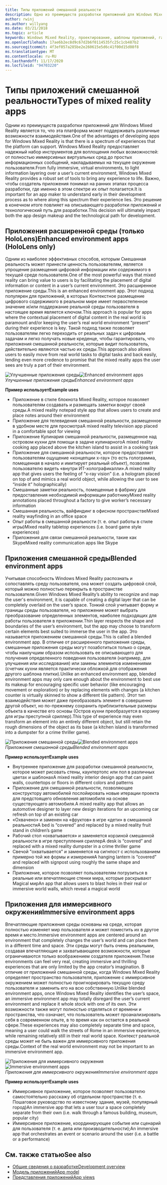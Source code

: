 ```yaml
---
title: Типы приложений смешанной реальности
description: Одно из преимуществ разработки приложений для Windows Mixed Reality состоит в том, что существует целый ряд возможностей, которые платформа может поддерживать из полнофункциональных виртуальных сред, а также для облегчения работы с информационными слоями в текущей среде пользователя.
author: rwinj
ms.author: willyang
ms.date: 03/21/2018
ms.topic: article
keywords: Windows Mixed Reality, проектирование, шаблоны приложений, гарнитура смешанной реальности, гарнитура Windows Mixed Reality, гарнитура виртуальной реальности, HoloLens
ms.openlocfilehash: 17ae6b2ec8d9c67d2b6f0114535fc25c1cb487b2
ms.sourcegitcommit: 4f3ef057a285be2e260615e5d6c41f00d15d08f8
ms.translationtype: MT
ms.contentlocale: ru-RU
ms.lasthandoff: 11/17/2020
ms.locfileid: "94703220"
---
```

# <a name="types-of-mixed-reality-apps"></a><span data-ttu-id="baa14-104">Типы приложений смешанной реальности</span><span class="sxs-lookup"><span data-stu-id="baa14-104">Types of mixed reality apps</span></span>

<span data-ttu-id="baa14-105">Одним из преимуществ разработки приложений для Windows Mixed Reality является то, что эта платформа может поддерживать различные возможности взаимодействия.</span><span class="sxs-lookup"><span data-stu-id="baa14-105">One of the advantages of developing apps for Windows Mixed Reality is that there is a spectrum of experiences that the platform can support.</span></span> <span data-ttu-id="baa14-106">Windows Mixed Reality предоставляет надежный набор инструментов для воплощения любых возможностей: от полностью иммерсивных виртуальных сред до простых информационных сообщений, накладываемых на текущее окружение пользователя.</span><span class="sxs-lookup"><span data-stu-id="baa14-106">From fully immersive, virtual environments, to light information layering over a user’s current environment, Windows Mixed Reality provides a robust set of tools to bring any experience to life.</span></span> <span data-ttu-id="baa14-107">Важно, чтобы создатель приложения понимал на ранних этапах процесса разработки, где именно в этом спектре их опыт полагается.</span><span class="sxs-lookup"><span data-stu-id="baa14-107">It is important for an app maker to understand early in their development process as to where along this spectrum their experience lies.</span></span> <span data-ttu-id="baa14-108">Это решение в конечном итоге повлияет на описывающего разработки приложений и технологический путь для разработки.</span><span class="sxs-lookup"><span data-stu-id="baa14-108">This decision will ultimately impact both the app design makeup and the technological path for development.</span></span>

## <a name="enhanced-environment-apps-hololens-only"></a><span data-ttu-id="baa14-109">Приложения расширенной среды (только HoloLens)</span><span class="sxs-lookup"><span data-stu-id="baa14-109">Enhanced environment apps (HoloLens only)</span></span>

<span data-ttu-id="baa14-110">Одним из наиболее эффективных способов, которым Смешанная реальность может принести ценность пользователям, является упрощение размещения цифровой информации или содержимого в текущей среде пользователя.</span><span class="sxs-lookup"><span data-stu-id="baa14-110">One of the most powerful ways that mixed reality can bring value to users is by facilitating the placement of digital information or content in a user’s current environment.</span></span> <span data-ttu-id="baa14-111">Это расширенное приложение среды.</span><span class="sxs-lookup"><span data-stu-id="baa14-111">This is an enhanced environment app.</span></span> <span data-ttu-id="baa14-112">Этот подход популярен для приложений, в которых Контекстное размещение цифрового содержимого в реальном мире имеет первостепенное значение и/или поддержание реальной среды пользователя в настоящее время является ключом.</span><span class="sxs-lookup"><span data-stu-id="baa14-112">This approach is popular for apps where the contextual placement of digital content in the real world is paramount and/or keeping the user’s real world environment “present” during their experience is key.</span></span> <span data-ttu-id="baa14-113">Такой подход также позволяет пользователям легко переходить от реальных задач к цифровым задачам и легко получать новые креденце, чтобы гарантировать, что приложения смешанной реальности, которые видит пользователь, действительно являются частью их среды.</span><span class="sxs-lookup"><span data-stu-id="baa14-113">This approach also allows users to easily move from real world tasks to digital tasks and back easily, lending even more credence to promise that the mixed reality apps the user sees are truly a part of their environment.</span></span>

<span data-ttu-id="baa14-114">![Улучшенные приложения среды](images/enhancedenvironmentapps-640px.jpg)</span><span class="sxs-lookup"><span data-stu-id="baa14-114">![Enhanced environment apps](images/enhancedenvironmentapps-640px.jpg)</span></span><br>
<span data-ttu-id="baa14-115">*Улучшенные приложения среды*</span><span class="sxs-lookup"><span data-stu-id="baa14-115">*Enhanced environment apps*</span></span>

<span data-ttu-id="baa14-116">**Пример использует**</span><span class="sxs-lookup"><span data-stu-id="baa14-116">**Example uses**</span></span>
* <span data-ttu-id="baa14-117">Приложение в стиле блокнота Mixed Reality, которое позволяет пользователям создавать и размещать заметки вокруг своей среды.</span><span class="sxs-lookup"><span data-stu-id="baa14-117">A mixed reality notepad style app that allows users to create and place notes around their environment</span></span>
* <span data-ttu-id="baa14-118">Приложение для телевидения смешанной реальности, размещенное в удобном месте для просмотра</span><span class="sxs-lookup"><span data-stu-id="baa14-118">A mixed reality television app placed in a comfortable spot for viewing</span></span>
* <span data-ttu-id="baa14-119">Приложение Кулинария смешанной реальности, размещенное над островом кухни для помощи в задаче кулинарного</span><span class="sxs-lookup"><span data-stu-id="baa14-119">A mixed reality cooking app placed above the kitchen island to assist in a cooking task</span></span>
* <span data-ttu-id="baa14-120">Приложение для смешанной реальности, которое предоставляет пользователям ощущение «концепции x-ray» (то есть голограмма, помещенная в начало и имитирует реальный объект), позволяя пользователю видеть «внутри ИТ-холографикалли».</span><span class="sxs-lookup"><span data-stu-id="baa14-120">A mixed reality app that gives users the feeling of “x-ray vision” (i.e. a hologram placed on top of and mimics a real world object, while allowing the user to see “inside it” holographically)</span></span>
* <span data-ttu-id="baa14-121">Смешанные заметки реальность, помещенные в фабрику для предоставления необходимой информации работнику</span><span class="sxs-lookup"><span data-stu-id="baa14-121">Mixed reality annotations placed throughout a factory to give worker’s necessary information</span></span>
* <span data-ttu-id="baa14-122">Смешанная реальность, вайфиндинг в офисном пространстве</span><span class="sxs-lookup"><span data-stu-id="baa14-122">Mixed reality wayfinding in an office space</span></span>
* <span data-ttu-id="baa14-123">Опыт работы в смешанной реальности (т. е. опыт работы в стиле игры)</span><span class="sxs-lookup"><span data-stu-id="baa14-123">Mixed reality tabletop experiences (i.e. board game style experiences)</span></span>
* <span data-ttu-id="baa14-124">Приложения для связи смешанной реальности, такие как Skype</span><span class="sxs-lookup"><span data-stu-id="baa14-124">Mixed reality communication apps like Skype</span></span>

## <a name="blended-environment-apps"></a><span data-ttu-id="baa14-125">Приложения смешанной среды</span><span class="sxs-lookup"><span data-stu-id="baa14-125">Blended environment apps</span></span>

<span data-ttu-id="baa14-126">Учитывая способность Windows Mixed Reality распознать и сопоставлять среду пользователя, она может создать цифровой слой, который можно полностью перекрыть в пространстве пользователя.</span><span class="sxs-lookup"><span data-stu-id="baa14-126">Given Windows Mixed Reality’s ability to recognize and map the user's environment, it is capable of creating a digital layer that can be completely overlaid on the user’s space.</span></span> <span data-ttu-id="baa14-127">Тонкий слой учитывает форму и границы среды пользователя, но приложение может выбрать преобразование определенных элементов, наиболее подходящих для работы пользователя в приложении.</span><span class="sxs-lookup"><span data-stu-id="baa14-127">Thin layer respects the shape and boundaries of the user’s environment, but the app may choose to transform certain elements best suited to immerse the user in the app.</span></span> <span data-ttu-id="baa14-128">Это называется приложением смешанной среды.</span><span class="sxs-lookup"><span data-stu-id="baa14-128">This is called a blended environment app.</span></span> <span data-ttu-id="baa14-129">В отличие от расширенного приложения среды, смешанные приложения среды могут позаботиться только о среде, чтобы наилучшим образом использовать ее описывающего для получения определенного поведения пользователя (например, для улучшения или исследования) или замены элементов изменениями (счетчик кухни является практически обложкой для отображения другого шаблона плитки).</span><span class="sxs-lookup"><span data-stu-id="baa14-129">Unlike an enhanced environment app, blended environment apps may only care enough about the environment to best use its makeup for encouraging specific user behavior (like encouraging movement or exploration) or by replacing elements with changes (a kitchen counter is virtually skinned to show a different tile pattern).</span></span> <span data-ttu-id="baa14-130">Этот тип взаимодействия может даже преобразовать элемент в совершенно другой объект, но по-прежнему сохранить приблизительные размеры объекта в качестве его основы (Остров кухни преобразуется в корзину для игры преступной сриллер).</span><span class="sxs-lookup"><span data-stu-id="baa14-130">This type of experience may even transform an element into an entirely different object, but still retain the rough dimensions of the object as its base (a kitchen island is transformed into a dumpster for a crime thriller game).</span></span>

<span data-ttu-id="baa14-131">![Приложения смешанной среды](images/blendedenvironmentapps-640px.jpg)</span><span class="sxs-lookup"><span data-stu-id="baa14-131">![Blended environment apps](images/blendedenvironmentapps-640px.jpg)</span></span><br>
<span data-ttu-id="baa14-132">*Приложения смешанной среды*</span><span class="sxs-lookup"><span data-stu-id="baa14-132">*Blended environment apps*</span></span>

<span data-ttu-id="baa14-133">**Пример использует**</span><span class="sxs-lookup"><span data-stu-id="baa14-133">**Example uses**</span></span>
* <span data-ttu-id="baa14-134">Внутреннее приложение для разработки смешанной реальности, которое может рисовать стены, каунтертопс или пол в различных цветах и шаблонах</span><span class="sxs-lookup"><span data-stu-id="baa14-134">A mixed reality interior design app that can paint walls, countertops or floors in different colors and patterns</span></span>
* <span data-ttu-id="baa14-135">Приложение для смешанной реальности, позволяющее конструктору автомобилей послойировать новые итерации проекта для предстоящего обновления автомобиля на основе существующего автомобиля.</span><span class="sxs-lookup"><span data-stu-id="baa14-135">A mixed reality app that allows an automotive designer to layer new design iterations for an upcoming car refresh on top of an existing car</span></span>
* <span data-ttu-id="baa14-136">«Охвачено» и заменен на «фруктов» в игре «дети» в смешанной реальности</span><span class="sxs-lookup"><span data-stu-id="baa14-136">A bed is “covered” and replaced by a mixed reality fruit stand in children’s game</span></span>
* <span data-ttu-id="baa14-137">Рабочий стол «охватывается» и заменяется корзиной смешанной реальности в игре преступления сриллер</span><span class="sxs-lookup"><span data-stu-id="baa14-137">A desk is “covered” and replaced with a mixed reality dumpster in a crime thriller game</span></span>
* <span data-ttu-id="baa14-138">Свечой "охватывается" и заменяется на сигнпост с использованием примерно той же формы и измерения</span><span class="sxs-lookup"><span data-stu-id="baa14-138">A hanging lantern is “covered” and replaced with signpost using roughly the same shape and dimension</span></span>
* <span data-ttu-id="baa14-139">Приложение, которое позволяет пользователям погрузиться в реальные или впечатляющие стенки мира, которые раскрывают Magical мир</span><span class="sxs-lookup"><span data-stu-id="baa14-139">An app that allows users to blast holes in their real or immersive world walls, which reveal a magical world</span></span>

## <a name="immersive-environment-apps"></a><span data-ttu-id="baa14-140">Приложения для иммерсивного окружения</span><span class="sxs-lookup"><span data-stu-id="baa14-140">Immersive environment apps</span></span>

<span data-ttu-id="baa14-141">Впечатляющие приложения среды основаны на среде, которая полностью изменяет мир пользователя и может поместить их в другое время и место.</span><span class="sxs-lookup"><span data-stu-id="baa14-141">Immersive environment apps are centered around an environment that completely changes the user’s world and can place them in a different time and space.</span></span> <span data-ttu-id="baa14-142">Эти среды могут быть очень реальными, создавая впечатляющие и захватывающеее возможности, которые ограничиваются только воображением создателя приложения.</span><span class="sxs-lookup"><span data-stu-id="baa14-142">These environments can feel very real, creating immersive and thrilling experiences that are only limited by the app creator’s imagination.</span></span> <span data-ttu-id="baa14-143">В отличие от приложений смешанной среды, когда Windows Mixed Reality определяет пространство пользователя, приложение с иммерсивное окружением может полностью проигнорировать текущую среду пользователя и заменить его на всю собственную.</span><span class="sxs-lookup"><span data-stu-id="baa14-143">Unlike blended environment apps, once Windows Mixed Reality identifies the user’s space, an immersive environment app may totally disregard the user’s current environment and replace it whole stock with one of its own.</span></span> <span data-ttu-id="baa14-144">Эти возможности также могут полностью отделяться от времени и пространства, что означает, что пользователь может проанализировать себя в современном опыте, в то время как он остается в реальной сфере.</span><span class="sxs-lookup"><span data-stu-id="baa14-144">These experiences may also completely separate time and space, meaning a user could walk the streets of Rome in an immersive experience, while remaining relatively still in their real world space.</span></span> <span data-ttu-id="baa14-145">Контекст реальной среды может не быть важен для иммерсивного приложения среды.</span><span class="sxs-lookup"><span data-stu-id="baa14-145">Context of the real world environment may not be important to an immersive environment app.</span></span>

<span data-ttu-id="baa14-146">![Приложения для иммерсивного окружения](images/windows-mixed-reality-640px.jpg)</span><span class="sxs-lookup"><span data-stu-id="baa14-146">![Immersive environment apps](images/windows-mixed-reality-640px.jpg)</span></span><br>
<span data-ttu-id="baa14-147">*Приложения для иммерсивного окружения*</span><span class="sxs-lookup"><span data-stu-id="baa14-147">*Immersive environment apps*</span></span>

<span data-ttu-id="baa14-148">**Пример использует**</span><span class="sxs-lookup"><span data-stu-id="baa14-148">**Example uses**</span></span>
* <span data-ttu-id="baa14-149">Иммерсивное приложение, которое позволяет пользователю самостоятельно расскажу об отдельном пространстве (т. е. Пошаговое руководство по известному здание, музей, популярный город)</span><span class="sxs-lookup"><span data-stu-id="baa14-149">An immersive app that lets a user tour a space completely separate from their own (i.e. walk through a famous building, museum, popular city)</span></span>
* <span data-ttu-id="baa14-150">Иммерсивное приложение, координирующее событие или сценарий для пользователя (т. е. дела или производительности);</span><span class="sxs-lookup"><span data-stu-id="baa14-150">An immersive app that orchestrates an event or scenario around the user (i.e. a battle or a performance)</span></span>

## <a name="see-also"></a><span data-ttu-id="baa14-151">См. также статью</span><span class="sxs-lookup"><span data-stu-id="baa14-151">See also</span></span>
* [<span data-ttu-id="baa14-152">Общие сведения о разработке</span><span class="sxs-lookup"><span data-stu-id="baa14-152">Development overview</span></span>](../develop/development.md)
* [<span data-ttu-id="baa14-153">Модель приложений</span><span class="sxs-lookup"><span data-stu-id="baa14-153">App model</span></span>](app-model.md)
* [<span data-ttu-id="baa14-154">Представления приложений</span><span class="sxs-lookup"><span data-stu-id="baa14-154">App views</span></span>](app-views.md)
